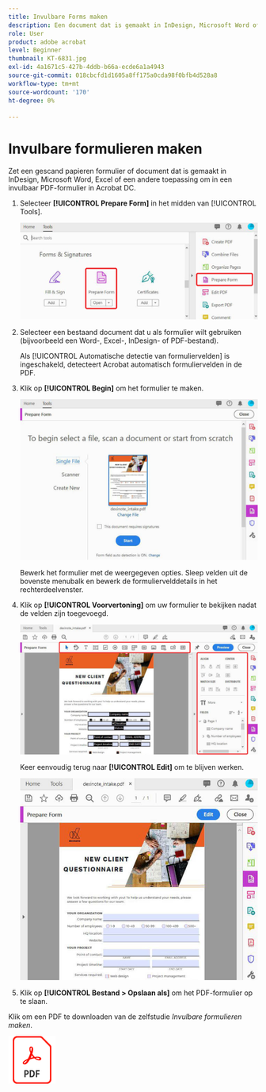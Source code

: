 ```yaml
---
title: Invulbare Forms maken
description: Een document dat is gemaakt in InDesign, Microsoft Word of Excel, omzetten in een invulbaar PDF-formulier
role: User
product: adobe acrobat
level: Beginner
thumbnail: KT-6831.jpg
exl-id: 4a1671c5-427b-4ddb-b66a-ecde6a1a4943
source-git-commit: 018cbcfd1d1605a8ff175a0cda98f0bfb4d528a8
workflow-type: tm+mt
source-wordcount: '170'
ht-degree: 0%

---
```


# Invulbare formulieren maken

Zet een gescand papieren formulier of document dat is gemaakt in InDesign, Microsoft Word, Excel of een andere toepassing om in een invulbaar PDF-formulier in Acrobat DC.

1. Selecteer **[!UICONTROL Prepare Form]** in het midden van [!UICONTROL Tools].

   ![Formulierstap 1](../assets/Form_1.png)

1. Selecteer een bestaand document dat u als formulier wilt gebruiken (bijvoorbeeld een Word-, Excel-, InDesign- of PDF-bestand).

   Als [!UICONTROL Automatische detectie van formuliervelden] is ingeschakeld, detecteert Acrobat automatisch formuliervelden in de PDF.

1. Klik op **[!UICONTROL Begin]** om het formulier te maken.

   ![Formulierstap 2](../assets/Form_2.png)

   Bewerk het formulier met de weergegeven opties. Sleep velden uit de bovenste menubalk en bewerk de formuliervelddetails in het rechterdeelvenster.

1. Klik op **[!UICONTROL Voorvertoning]** om uw formulier te bekijken nadat de velden zijn toegevoegd.

   ![Formulierstap 3](../assets/Form_3.png)

   Keer eenvoudig terug naar **[!UICONTROL Edit]** om te blijven werken.

   ![Formulierstap 4](../assets/Form_4.png)

1. Klik op **[!UICONTROL Bestand > Opslaan als]** om het PDF-formulier op te slaan.

Klik om een PDF te downloaden van de zelfstudie *Invulbare formulieren maken*.

[![Zelfstudie Invulbare formulieren maken downloaden](../assets/acrobat_PDF_96.png)](../assets/AcrobatDCForms.pdf)
